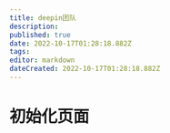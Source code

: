 ```yaml
---
title: deepin团队
description: 
published: true
date: 2022-10-17T01:28:18.882Z
tags: 
editor: markdown
dateCreated: 2022-10-17T01:28:18.882Z
---
```


# 初始化页面